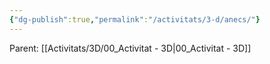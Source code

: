 ```yaml
---
{"dg-publish":true,"permalink":"/activitats/3-d/anecs/"}
---
```


Parent: [[Activitats/3D/00_Activitat - 3D\|00_Activitat - 3D]]